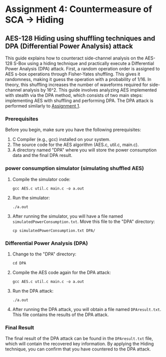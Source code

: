 # Assignment 4: Countermeasure of SCA -> Hiding

## AES-128 Hiding using shuffling techniques and DPA (Differential Power Analysis) attack 

This guide explains how to counteract side-channel analysis on the AES-128 S-Box using a hiding technique and practically execute a Differential Power Analysis (DPA) attack. First, a random operation order is assigned to AES s-box operations through Fisher-Yates shuffling. This gives it randomness, making it guess the operation with a probability of 1/16. In theory, this shuffling increases the number of waveforms required for side-channel analysis by 16^2. This guide involves analyzing AES implemented with stealth via the DPA method, which consists of two main steps: implementing AES with shuffling and performing DPA. The DPA attack is performed similarly to [Assignment 1].

### Prerequisites

Before you begin, make sure you have the following prerequisites:

1. C Compiler (e.g., gcc) installed on your system.
2. The source code for the AES algorithm (AES.c, util.c, main.c).
3. A directory named "DPA" where you will store the power consumption data and the final DPA result.

### power consumption simulator (simulating shuffled AES)

1. Compile the simulator code:
   ```shell
   gcc AES.c util.c main.c -o a.out
   ```

2. Run the simulator:
   ```shell
   ./a.out
   ```

3. After running the simulator, you will have a file named `simulatedPowerConsumption.txt`. Move this file to the "DPA" directory:
   ```shell
   cp simulatedPowerConsumption.txt DPA/
   ```

### Differential Power Analysis (DPA)

1. Change to the "DPA" directory:
   ```shell
   cd DPA
   ```

2. Compile the AES code again for the DPA attack:
   ```shell
   gcc AES.c util.c main.c -o a.out
   ```

3. Run the DPA attack:
   ```shell
   ./a.out
   ```

4. After running the DPA attack, you will obtain a file named `DPAresult.txt`. This file contains the results of the DPA attack. 

### Final Result

The final result of the DPA attack can be found in the `DPAresult.txt` file, which will contain the recovered key information. By applying the Hiding technique, you can confirm that you have countered to the DPA attack.

[Assignment 1]: https://github.com/mingiiiiiiii/side-channel_attack/tree/main/assignment1
